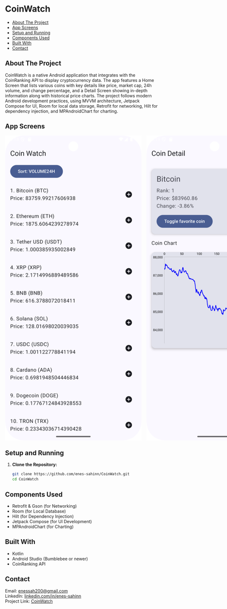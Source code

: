 # CoinWatch

* [About The Project](#about-the-project)
* [App Screens](#app-screens)
* [Setup and Running](#setup-and-running)
* [Components Used](#components-used)
* [Built With](#built-with)
* [Contact](#contact)

## About The Project
CoinWatch is a native Android application that integrates with the CoinRanking API to display cryptocurrency data. The app features a Home Screen that lists various coins with key details like price, market cap, 24h volume, and change percentage, and a Detail Screen showing in-depth information along with historical price charts. The project follows modern Android development practices, using MVVM architecture, Jetpack Compose for UI, Room for local data storage, Retrofit for networking, Hilt for dependency injection, and MPAndroidChart for charting.

## App Screens
<div style="display: flex; gap: 16px;">
  <img src="https://github.com/enes-sahinn/CoinWatch/blob/master/app_home_screen.png" width="450" />
  <img src="https://github.com/enes-sahinn/CoinWatch/blob/master/app_detail_screen.png" width="450" />
</div>

## Setup and Running
1. **Clone the Repository:**
   ```bash
   git clone https://github.com/enes-sahinn/CoinWatch.git
   cd CoinWatch
   
## Components Used
* Retrofit & Gson (for Networking)
* Room (for Local Database)
* Hilt (for Dependency Injection)
* Jetpack Compose (for UI Development)
* MPAndroidChart (for Charting)

## Built With
* Kotlin
* Android Studio (Bumblebee or newer)
* CoinRanking API

## Contact
Email: enessah200@gmail.com\
LinkedIn: [linkedin.com/in/enes-sahinn](https://www.linkedin.com/in/enes-sahinn/)\
Project Link: [CoinWatch](https://github.com/enes-sahinn/CoinWatch)
